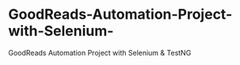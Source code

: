 # GoodReads-Automation-Project-with-Selenium-
GoodReads Automation Project with Selenium &amp; TestNG
